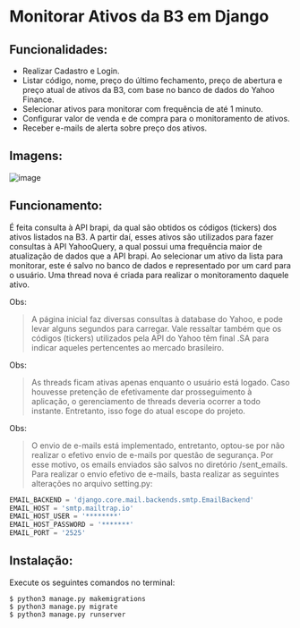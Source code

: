 # Monitorar Ativos da B3 em Django

## Funcionalidades:

- Realizar Cadastro e Login.
- Listar código, nome, preço do último fechamento, preço de abertura e preço atual de ativos da B3, com base no banco de dados do Yahoo Finance.
- Selecionar ativos para monitorar com frequência de até 1 minuto.
- Configurar valor de venda e de compra para o monitoramento de ativos.
- Receber e-mails de alerta sobre preço dos ativos.

## Imagens:

![image](https://github.com/PauloHelner/Monitorar-Ativos-Django/assets/74505147/2e5bf107-e2f6-4f59-acc2-8a3112650857)

## Funcionamento:

É feita consulta à API brapi, da qual são obtidos os códigos (tickers) dos ativos listados na B3. A partir daí, esses ativos são utilizados para fazer consultas à API YahooQuery, a qual possui uma frequência maior de atualização de dados que a API brapi.
Ao selecionar um ativo da lista para monitorar, este é salvo no banco de dados e representado por um card para o usuário. Uma thread nova é criada para realizar o monitoramento daquele ativo.

Obs:
> A página inicial faz diversas consultas à database do Yahoo, e pode levar alguns segundos para carregar. Vale ressaltar também que os códigos (tickers) utilizados pela API do Yahoo têm final .SA para indicar aqueles pertencentes ao mercado brasileiro.

Obs:
> As threads ficam ativas apenas enquanto o usuário está logado. Caso houvesse pretenção de efetivamente dar prosseguimento à aplicação, o gerenciamento de threads deveria ocorrer a todo instante. Entretanto, isso foge do atual escope do projeto.

Obs:
> O envio de e-mails está implementado, entretanto, optou-se por não realizar o efetivo envio de e-mails por questão de segurança. Por esse motivo, os emails enviados são salvos no diretório /sent_emails. Para realizar o envio efetivo de e-mails, basta realizar as seguintes alterações no arquivo setting.py:

```python
EMAIL_BACKEND = 'django.core.mail.backends.smtp.EmailBackend'
EMAIL_HOST = 'smtp.mailtrap.io'
EMAIL_HOST_USER = '********'
EMAIL_HOST_PASSWORD = '*******'
EMAIL_PORT = '2525'
```

## Instalação:

Execute os seguintes comandos no terminal:
```
$ python3 manage.py makemigrations
$ python3 manage.py migrate
$ python3 manage.py runserver
```

